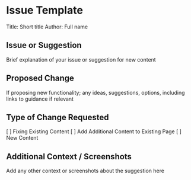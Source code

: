 # Issue Template
Title: Short title
Author: Full name

## Issue or Suggestion
Brief explanation of your issue or suggestion for new content

## Proposed Change
If proposing new functionality; any ideas, suggestions, options, including links to guidance if relevant

## Type of Change Requested
[ ] Fixing Existing Content
[ ] Add Additional Content to Existing Page
[ ] New Content

## Additional Context / Screenshots
Add any other context or screenshots about the suggestion here
